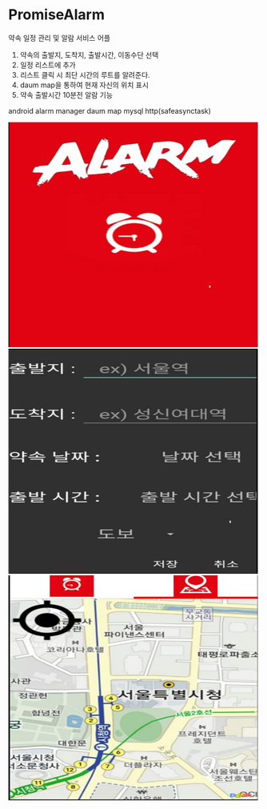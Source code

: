 # PromiseAlarm
약속 일정 관리 및 알람 서비스 어플

1. 약속의 출발지, 도착지, 출발시간, 이동수단 선택
2. 일정 리스트에 추가
3. 리스트 클릭 시 최단 시간의 루트를 알려준다.
4. daum map을 통하여 현재 자신의 위치 표시
5. 약속 출발시간 10분전 알람 기능

android alarm manager daum map mysql http(safeasynctask) 

<img src = './img/splash.jpg' width = '600' height = '450' />
<img src = './img/promise.jpg' width = '600' height = '450' />
<img src = './img/main.jpg' width = '600' height = '450' />

